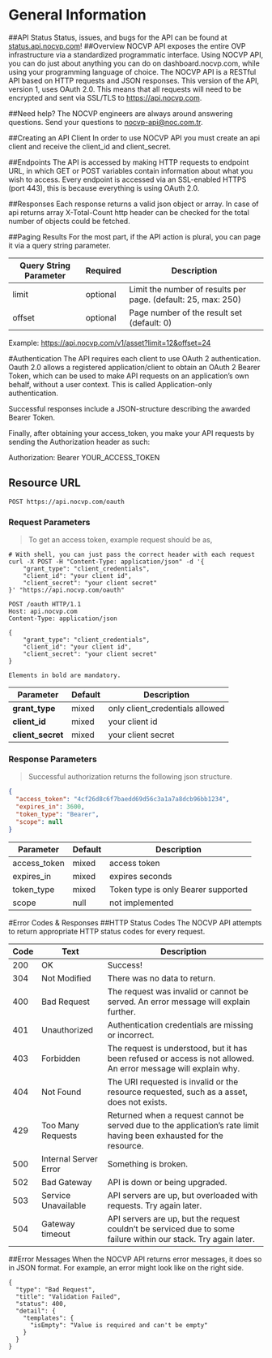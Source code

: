 
# General Information

##API Status
Status, issues, and bugs for the API can be found at <a href='http://status.api.nocvp.com/'>status.api.nocvp.com</a>!
##Overview
NOCVP API exposes the entire OVP infrastructure via a standardized programmatic interface. Using NOCVP API, you can do just about anything you can do on dashboard.nocvp.com, while using your programming language of choice.
The NOCVP API is a RESTful API based on HTTP requests and JSON responses. 
This version of the API, version 1, uses OAuth 2.0. This means that all requests will need to be encrypted and sent via SSL/TLS to https://api.nocvp.com. 

##Need help?
The NOCVP engineers are always around answering questions. Send your questions to nocvp-api@noc.com.tr.

##Creating an API Client
In order to use NOCVP API you must create an api client and receive the client_id and client_secret.

##Endpoints
The API is accessed by making HTTP requests to endpoint URL, in which GET or POST variables contain information about what you wish to access. Every endpoint is accessed via an SSL-enabled HTTPS (port 443), this is because everything is using OAuth 2.0.

##Responses
Each response returns a valid json object or array. In case of api returns array X-Total-Count http header can be checked for the total number of objects could be fetched.

##Paging Results
For the most part, if the API action is plural, you can page it via a query string parameter.

Query String Parameter | Required | Description
--------- | ------- | -----------
limit | optional | Limit the number of results per page. (default: 25, max: 250)
offset | optional | Page number of the result set (default: 0)

Example:
https://api.nocvp.com/v1/asset?limit=12&offset=24

#Authentication
The API requires each client to use OAuth 2 authentication. Oauth 2.0 allows a registered application/client to obtain an OAuth 2 Bearer Token, which can be used to make API requests on an application’s own behalf, without a user context. This is called Application-only authentication.

Successful responses include a JSON-structure describing the awarded Bearer Token.

Finally, after obtaining your access_token, you make your API requests by sending the Authorization header as such:

Authorization: Bearer YOUR_ACCESS_TOKEN

## Resource URL

`POST https://api.nocvp.com/oauth`

### Request Parameters

> To get an access token, example request should be as,

```shell
# With shell, you can just pass the correct header with each request
curl -X POST -H "Content-Type: application/json" -d '{
    "grant_type": "client_credentials",
    "client_id": "your client id",
    "client_secret": "your client secret"
}' "https://api.nocvp.com/oauth"
```

```http
POST /oauth HTTP/1.1
Host: api.nocvp.com
Content-Type: application/json

{
    "grant_type": "client_credentials",
    "client_id": "your client id",
    "client_secret": "your client secret"
}
```

`Elements in bold are mandatory.`

Parameter | Default | Description
--------- | ------- | -----------
<b>grant_type</b> | mixed | only client_credentials allowed
<b>client_id</b> | mixed | your client id
<b>client_secret</b> | mixed | your client secret

### Response Parameters

> Successful authorization returns the following json structure.

```json
{
  "access_token": "4cf26d8c6f7baedd69d56c3a1a7a8dcb96bb1234",
  "expires_in": 3600,
  "token_type": "Bearer",
  "scope": null
}
```

Parameter | Default | Description
--------- | ------- | -----------
access_token | mixed | access token
expires_in | mixed | expires seconds
token_type | mixed | Token type is only Bearer supported
scope | null | not implemented

#Error Codes & Responses
##HTTP Status Codes
The NOCVP API attempts to return appropriate HTTP status codes for every request.

Code | Text | Description
-----| ---- | -----------
200 | OK | Success!
304 | Not Modified | There was no data to return.
400 | Bad Request | The request was invalid or cannot be served. An error message will explain further.
401 | Unauthorized | Authentication credentials are missing or incorrect.
403 | Forbidden | The request is understood, but it has been refused or access is not allowed. An error message will explain why.
404 | Not Found | The URI requested is invalid or the resource requested, such as a asset, does not exists.
429 | Too Many Requests | Returned when a request cannot be served due to the application’s rate limit having been exhausted for the resource.
500 | Internal Server Error | Something is broken.
502 | Bad Gateway | API is down or being upgraded.
503 | Service Unavailable | API servers are up, but overloaded with requests. Try again later.
504 | Gateway timeout | API servers are up, but the request couldn’t be serviced due to some failure within our stack. Try again later.

##Error Messages
When the NOCVP API returns error messages, it does so in JSON format. For example, an error might look like on the right side.

```
{
  "type": "Bad Request",
  "title": "Validation Failed",
  "status": 400,
  "detail": {
    "templates": {
      "isEmpty": "Value is required and can't be empty"
    }
  }
}
```
